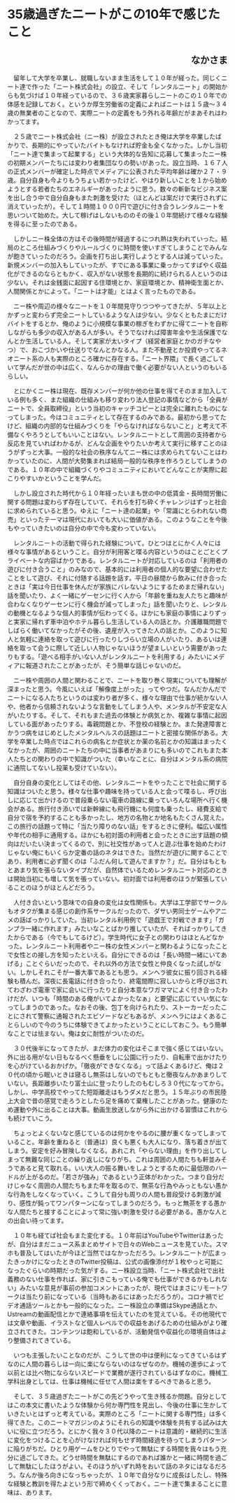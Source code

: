 # 35歳過ぎたニートがこの10年で感じたこと

<h2 style="text-align: right;">なかさま</h2>

　留年して大学を卒業し、就職しないまま生活をして１０年が経った。同じくニート達で作った「ニート株式会社」の設立、そして「レンタルニート」の開始からも気づけば１０年経っているので、３６歳実家暮らしニートのこの１０年での体感を記録しておく。というか厚生労働省の定義によればニートは１５歳～３４歳の無業者のことなので、実際ニートの定義をもう外れる年齢だがまあそれはわかってます。

　２５歳でニート株式会社（ニー株）が設立されたとき俺は大学を卒業したばかりで、長期的にやっていたバイトもなければ貯金も全くなかった。しかし当初「ニート達で集まって起業する」という大体的な告知に応募して集まったニー株の初期メンバーたちには変わり者集団なりの勢いがあった。設立当時、１６７人の正式メンバーが確定した時点でメディアに公表された平均年齢は確か２７・９歳。自分自身も今よりもうちょい若かったけど、やはり新しいことを１から始めようとする若者たちのエネルギーがあったように思う。数々の斬新なビジネス案を出し合う中で自分自身もまた刺激を受けた（ほとんどは案だけで実行されずに消えていったが）。そして１時間１０００円で遊びに付き合うレンタルニートを思いついて始めた。大して稼げはしないもののその後１０年間続けて様々な経験を得るに至ったのである。

　しかしニー株全体の方はその後時間が経過するにつれ熱は失われていった。結局のところ仕組みづくりやルールづくりに時間を使いすぎてしまうことでみんなが飽きていったのだろう。企画を打ち出し実行しようとする人は減っていった。新規メンバーの加入もしていったが、すでにある事業に乗っかってすばやく収益化ができるのならともかく、収入がない状態を長期的に続けられる人というのは少ない。それは金銭面に起因する住環境とか、家庭環境とか、精神衛生面とか、人間関係とかによって。「ニートは才能」とはよく言ったものである。

　ニー株や周辺の様々なニートを１０年間見守りつつやってきたが、５年以上とかずっと変わらず完全ニートしているような人は少ない。少なくともたまにだけバイトをするとか、俺のように小規模な事業の稼ぎをわずかに得てニートを自称しながらも多少の収入がある人が多い。そうでなければ障害年金や生活保護でなんとか生活している人。そして実家が太いタイプ（経営者家庭とかのガチなやつ）で、おこづかいや仕送りでなんとかなる人。また不動産とか投資やってるネオニート系の人も実際のところ確かに存在する。「ニート界隈」で長く過ごしていて学んだが世の中は広く、なんらかの理由で働く必要がない人というのもいるらしい。

　とにかくニー株は現在、既存メンバーが何か他の仕事を得てそのまま加入している例も多く、また組織の仕組みも移り変わり法人登記の事情などから「全員がニートで、全員取締役」という当初のキャッチコピーとは完全に離れたものになってしまった。今はコミュニティとして存在するのみである。最初から思ってたけど、組織の内部的な仕組みづくりを「やらなければならないこと」と考えて不備なくやろうとしてもいいことはない。レンタルニートとして周囲の支持者から反応を見ていればわかるが、どんな企画をやりたいか考えて実行に移すことのほうがずっと大事。一般的な社会の秩序なんてニー株には求められてないことはわかっていたのに、人間が大勢集まれば結局一般的な秩序を作ろうとしてしまうのである。１０年の中で組織づくりやコミュニティにおいてどんなことが実際に起こりやすいかということを学んだ。

　しかし設立された時代から１０年経ったいまも世の中の低賃金・長時間労働に関する問題は変わらず存在していて、それらを打ち砕くチャレンジはずっと社会に求められていると思う。ゆえに「ニート達の起業」や「常識にとらわれない商売」といったテーマは現代においても大いに価値がある。このようなことを今後もやっていきたいのは自分の中で今も変わっていない。

　レンタルニートの活動で得られた経験について。ひとつはとにかく人々には様々な事情があるということ。自分が利用客と喋る内容というのはことごとくプライベートな内容ばかりである。レンタルニートが対応しているのは「利用者の遊びに付き合うこと」のみなので、基本的には利用者の個人的な要望に合わせたことをして遊び、それに付随する話題を話す。平日の昼間から飲みに付き合ったときは「実は今日仕事を休んだが家族にバレないようにするためまだ帰れない」話を聞いたり、よく一緒にゲーセンに行く人から「年齢を重ね友人たちと趣味が合わなくなりゲーセンに行く機会が減ってしまった」話を聞いたりと、レンタルの動機となるような個人的事情が伝わってくる。ほかにも家庭の事情によりずっと実家に帰れず車中泊やホテル暮らし生活している人の話とか。介護離職問題でしばらく働いてなかったがその後、遺産が入ってきた人の話とか。このように知人と気軽に連絡を取って遊びに行ったりしづらい立場の人がいたり、あるいは連絡を取って会うに際して近しい人物じゃないほうが望ましいという需要があったりもする。「遊べる相手がいない人がレンタルニートを利用する」みたいにメディアに報道されたことがあったが、そう簡単な話じゃないのだ。

　ニー株や周囲の人間と関わることで、ニートを取り巻く現実についても理解が深まったと思う。今風にいえば「解像度上がった」ってやつだ。なんだかんだでニートになる人たちというのは変わり者が多く、様々な理由で仕事が続かない人や、他者から信頼されないような言動をしてしまう人や、メンタルが不安定な人がいたりする。そして、それもまた過去の体験とか病気とか、複雑な事情に起因している面があったりする。毒親問題とか、不登校の経験とか。また発達障害とかうつ病をはじめとしたメンタルヘルスの話題はニートと密接な関係がある。大学を卒業した時点ではこれらの病名とか症状とか薬の名前とかの知識はまったくなかったが、周囲のニートたちの中に当事者があまりにも多いのでこれもまた本人たちとの関わりの中で知識がついた（幸いなことに、自分はメンタル系の病院に通院してないし投薬も受けていない）。

　自分自身の変化としてはその他、レンタルニートをやったことで社会に関する知識はついたと思う。様々な仕事や趣味を持っている人と会って喋るし、呼び出しに応じて出かけるので普段乗らない電車の路線に乗っていろんな場所へ行く機会がある。旅行付き添いでは新幹線にも飛行機にも何度も乗ったし、経費支給で自分で宿を予約することも多かったし、地方の名物とか地名もたくさん覚えた。この旅行の話題って特に「当たり障りのない話」をするときに便利。幅広い属性や年代の相手に通用する。ほかにも初対面の利用者と会ったときに出す話題の傾向はだいたい決まってくるので、別に社交性があって人と遊ぶ仕事を始めたわけじゃない俺にもいくらか定番の話のネタはできた。当然だが遊びに関することであり、利用者に必ず聞くのは「ふだん何して遊んでますか？」だ。自分はもともとあまり気を張らないタイプだが、自然体でいるためレンタルニート対応のときは開始当初にも増して気を張っていない。初対面では利用者のほうが緊張していることのほうがほとんどだろう。

　人付き合いという意味での自身の変化は女性関係も。大学は工学部でサークルもオタクが集まる感じの創作系サークルだったので、ダサい男同士ゲームやアニメの話ばっかりしていた。当初レンタル利用例で「遊戯王で対戦できます」「ガンプラ一緒に作れます」みたいなことばかり推していたが、そればっかりしてきたからである（今でもしてるけど）。学生時代に女子との関わりはほとんどなかった。レンタルニート利用者やニー株の女性メンバーと関わるようになったことで女性との接し方を知ったといえる。自分にできるのは「長い時間一緒にいてあげる」ことぐらいだったので、それ以外の方法で女性と仲良くなった試しがない。しかしそれこそが一番大事であるとも思う。メンヘラ彼女に振り回される経験も積んだ。深夜に長電話に付き合ったり、終電間際に寂しいからと呼び出されてわざわざ電車で家に会いに行ったりと自分本意なワガママによく付き合ったわけだが、いつも「時間のある俺がいてよかったなぁ」と要望に応じていい気になってしまうのであった。なおその後、包丁を向けられたり、ストーカーだったことにされて警察に通報されたエピソードなどもあるが、メンヘラにはよくあることらしいので今のうちに体験できてよかったということにしておこう。もう簡単なことでは怯まない。俺は女に耐性がついたのだ。

　３０代後半になってきたが、まだ体力の変化はそこまで強く感じてはいない。外に出る用がない日もなるべく懸垂をしに公園に行ったり、自転車で出かけたりを心がけているおかげか。「徹夜ができなくなる」って話よくあるけど、俺は２０代の頃から眠いときは寝るし無茶はしないのでもともと徹夜なんかあまりしていない。長距離歩いたり富士山に登ったりしたのもむしろ３０代になってから。しかし、中学高校でやってた短距離走はもうダメだと思う。１５年ぶりの市民陸上大会で昔の感覚で走ろうとしたら足を痛めて棄権したことがあった。健康のため運動や外に出ることは大事。動画生放送しながら外に出かける習慣はこれからも続けていこう。

　ちょっとよくないなと感じているのは何かをやるのに腰が重くなってしまっていること。年齢を重ねると（普通は）良くも悪くも大人になり、落ち着きが出てしまう。安定を好み冒険しなくなる。あれこれ「やらない理由」を作り出してしまって無難な同じことの繰り返しになりがち。これは周囲の人間たちも軒並みそうであると見て取れる。いい大人の振る舞いをしようとするために最低限のハードルが上がるのだ。「若さが強み」であるという正体がわかった。つまり自分だけじゃなく周囲の人間たちもまた年を取るので、無茶な行為やみっともない愚かな行為をしなくなっていく。こうして自分も周りの人間も普段受ける刺激が減り、感性が鈍ってワンパターンになってしまうのだろう。もっと無茶をする愚かな人間たちと接することによって常に強い刺激を受ける必要がある。愚かな人との出会い待ってます。

　１０年も経てば社会もまた変化する。１０年前はYouTubeやTwitterはあったが、自分はまだニュース系まとめサイトで日々のWebニュースを見ていた。スマホも普及してはいたが今ほど当然ではなかっただろう。レンタルニートが広まったきっかけになったときのTwitter投稿は、公式の画像添付が１枚やっと可能になったぐらいの時期だった気がする。ニー株設立当時、「ニート株式会社で出社義務のない仕事を作れば、家に引きこもっている俺でも仕事ができるかもしれない」みたいな意見が事前の参加コメントにあったが、現代ではまさにリモートワークは当たり前になっている（当時もあるにはあっただろうが）。コロナ禍でビデオ通話ツールとかも一般的になった。ニー株設立の準備はSkype通話とか、Ustreamの動画配信とかで連絡事項を伝えていたのを覚えている。その他現代では文章や動画、イラストなど個人レベルでの収益をあげるための仕組みがより確立されてきた。コンテンツは飽和しているが、活動発信や収益化の環境自体はより整備されてきている。

　いつも主張したいことなのだが、こうして世の中は便利になってきているはずなのに人間の暮らしは一向に楽にならないのはなぜなのか。機械の進歩によって以前とは比べ物にならないスピードで業務が遂行されているはずなのに。機械工学科出身としては、仕事は機械に任せて人間は楽をするべきであると思う。

　そして、３５歳過ぎたニートがこの先どうやって生き残るか問題。自分としてはこの本文に書いたような体験から何か専門性を見出し、今後の仕事に生かしていきたいとはずっと考えている。実際のところ「ニートに関する専門性」は多く得てきた。このニートマガジンのようにそれらの知識や体験を共有する試みは大いに役に立つだろう。とにかく我々３０代以降のニートは意識的・継続的に生活に変化をつけることを心がけなければ何もせず時間経過を待ってしまうパターンに陥りがちだ。ひとり用ゲームをひとりでやって無駄にする時間を我々はもう充分に過ごしてきた。どうせ時間を無駄にするのであれば誰かと一緒に時間を過ごして無駄にしたほうがよい。そのほうがいずれ時をおいて話のネタにはなるだろう。なんか後ろ向きになっちゃったが、１０年で自分なりに成長はしたし、特殊な経験と教訓を得たよという形で締めくくっておく。ニート達で集まることに意味は、あります。